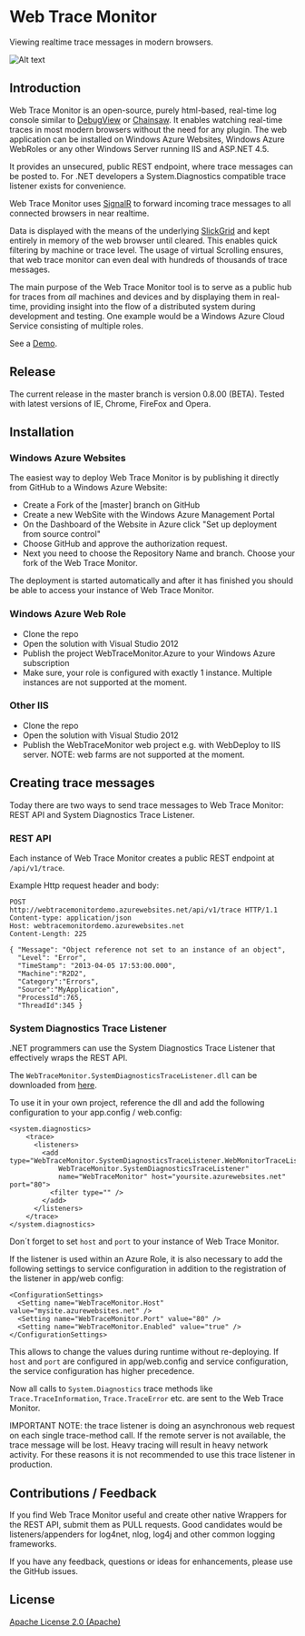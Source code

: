 # Web Trace Monitor

Viewing realtime trace messages in modern browsers.

![Alt text](./doc/Screenshot.png)


## Introduction

Web Trace Monitor is an open-source, purely html-based, real-time log console similar to [DebugView] or [Chainsaw]. It enables watching real-time traces in most modern browsers without the need for any plugin. The web application can be installed on Windows Azure Websites, Windows Azure WebRoles or any other Windows Server running IIS and ASP.NET 4.5. 

It provides an unsecured, public REST endpoint, where trace messages can be posted to. For .NET developers a System.Diagnostics compatible trace listener exists for convenience. 

Web Trace Monitor uses [SignalR] to forward incoming trace messages to all connected browsers in near realtime.

Data is displayed with the means of the underlying [SlickGrid] and kept entirely in memory of the web browser until cleared. This enables quick filtering by machine or trace level. The usage of virtual Scrolling ensures, that web trace monitor can even deal with hundreds of thousands of trace messages.

The main purpose of the Web Trace Monitor tool is to serve as a public hub for traces from _all_ machines and devices and by displaying them in real-time, providing insight into the flow of a distributed system during development and testing. One example would be a Windows Azure Cloud Service  consisting of multiple roles.

See a [Demo].  

## Release

The current release in the master branch is version 0.8.00 (BETA). Tested with latest versions of IE, Chrome, FireFox and Opera. 

## Installation

### Windows Azure Websites

The easiest way to deploy Web Trace Monitor is by publishing it directly from GitHub to a Windows Azure Website:

+ Create a Fork of the [master] branch on GitHub
+ Create a new WebSite with the Windows Azure Management Portal 
+ On the Dashboard of the Website in Azure click "Set up deployment from source control"
+ Choose GitHub and approve the authorization request.
+ Next you need to choose the Repository Name and branch. Choose your fork of the Web Trace Monitor.

The deployment is started automatically and after it has finished you should be able to access your instance of Web Trace Monitor.


### Windows Azure Web Role

+ Clone the repo
+ Open the solution with Visual Studio 2012
+ Publish the project WebTraceMonitor.Azure to your Windows Azure subscription
+ Make sure, your role is configured with exactly 1 instance. Multiple instances are not supported at the moment.

### Other IIS

+ Clone the repo
+ Open the solution with Visual Studio 2012
+ Publish the WebTraceMonitor web project e.g. with WebDeploy to IIS server. NOTE: web farms are not supported at the moment.

## Creating trace messages

Today there are two ways to send trace messages to Web Trace Monitor: REST API and System Diagnostics Trace Listener.

### REST API

Each instance of Web Trace Monitor creates a public REST endpoint at `/api/v1/trace`. 

Example Http request header and body:

    POST
    http://webtracemonitordemo.azurewebsites.net/api/v1/trace HTTP/1.1
    Content-type: application/json
    Host: webtracemonitordemo.azurewebsites.net
    Content-Length: 225
  
    { "Message": "Object reference not set to an instance of an object", 
      "Level": "Error", 
      "TimeStamp": "2013-04-05 17:53:00.000", 
      "Machine":"R2D2", 
      "Category":"Errors", 
      "Source":"MyApplication", 
      "ProcessId":765, 
      "ThreadId":345 }
    

### System Diagnostics Trace Listener

.NET programmers can use the System Diagnostics Trace Listener that effectively wraps the REST API.

The `WebTraceMonitor.SystemDiagnosticsTraceListener.dll` can be downloaded from [here].

To use it in your own project, reference the dll and add the following configuration to your app.config / web.config: 

    <system.diagnostics>
        <trace>
          <listeners>
            <add type="WebTraceMonitor.SystemDiagnosticsTraceListener.WebMonitorTraceListener, 
                WebTraceMonitor.SystemDiagnosticsTraceListener" 
                name="WebTraceMonitor" host="yoursite.azurewebsites.net" port="80">
              <filter type="" />
            </add>
          </listeners>
        </trace>
    </system.diagnostics>

Don´t forget to set `host` and `port` to your instance of Web Trace Monitor. 

If the listener is used within an Azure Role, it is also necessary to add the following settings to service configuration in addition to the registration of the listener in app/web config:

    <ConfigurationSettings>
      <Setting name="WebTraceMonitor.Host" value="mysite.azurewebsites.net" />
      <Setting name="WebTraceMonitor.Port" value="80" />
      <Setting name="WebTraceMonitor.Enabled" value="true" />
    </ConfigurationSettings>

This allows to change the values during runtime without re-deploying. If `host` and `port` are configured in app/web.config and service configuration, the service configuration has higher precedence.


Now all calls to `System.Diagnostics` trace methods like `Trace.TraceInformation`, `Trace.TraceError` etc. are sent to the Web Trace Monitor.

IMPORTANT NOTE: the trace listener is doing an asynchronous web request on each single trace-method call. If the remote server is not available, the trace message will be lost. Heavy tracing will result in heavy network activity. For these reasons it is not recommended to use this trace listener in production. 



## Contributions / Feedback

If you find Web Trace Monitor useful and create other native Wrappers for the REST API, submit them as PULL requests. Good candidates would be listeners/appenders for log4net, nlog, log4j and other common logging frameworks.

If you have any feedback, questions or ideas for enhancements, please use the GitHub issues.

## License

[Apache License 2.0 (Apache)]


[SignalR]:http://signalr.net/
[SlickGrid]:https://github.com/mleibman/SlickGrid/
[Demo]:http://webtracemonitordemo.cloudapp.net/
[Apache License 2.0 (Apache)]:http://www.apache.org/licenses/LICENSE-2.0
[here]:https://github.com/berndku/webtracemonitor/blob/master/deploy/SystemDiagnosticsTraceListener/SystemDiagnosticsTraceListener.zip
[DebugView]:http://technet.microsoft.com/en-us/sysinternals/bb896647.aspx
[Chainsaw]:http://logging.apache.org/chainsaw/index.html
[Step-by-Step Git deployment tutorial with screenshots]:http://www.dotnetcurry.com/ShowArticle.aspx?ID=881
